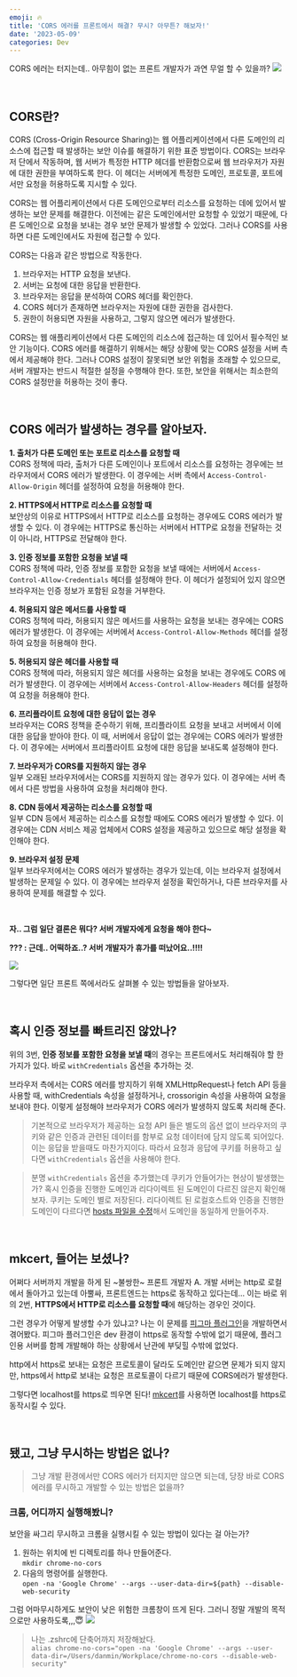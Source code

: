 ```yaml
---
emoji: 🔥
title: 'CORS 에러를 프론트에서 해결? 무시? 아무튼? 해보자!'
date: '2023-05-09'
categories: Dev
---
```


CORS 에러는 터지는데.. 아무힘이 없는 프론트 개발자가 과연 무얼 할 수 있을까?
![](0.png)

&nbsp;

## CORS란?

CORS (Cross-Origin Resource Sharing)는 웹 어플리케이션에서 다른 도메인의 리소스에 접근할 때 발생하는 보안 이슈를 해결하기 위한 표준 방법이다. CORS는 브라우저 단에서 작동하며, 웹 서버가 특정한 HTTP 헤더를 반환함으로써 웹 브라우저가 자원에 대한 권한을 부여하도록 한다. 이 헤더는 서버에게 특정한 도메인, 프로토콜, 포트에서만 요청을 허용하도록 지시할 수 있다.

CORS는 웹 어플리케이션에서 다른 도메인으로부터 리소스를 요청하는 데에 있어서 발생하는 보안 문제를 해결한다. 이전에는 같은 도메인에서만 요청할 수 있었기 때문에, 다른 도메인으로 요청을 보내는 경우 보안 문제가 발생할 수 있었다. 그러나 CORS를 사용하면 다른 도메인에서도 자원에 접근할 수 있다.

CORS는 다음과 같은 방법으로 작동한다.

1. 브라우저는 HTTP 요청을 보낸다.
2. 서버는 요청에 대한 응답을 반환한다.
3. 브라우저는 응답을 분석하여 CORS 헤더를 확인한다.
4. CORS 헤더가 존재하면 브라우저는 자원에 대한 권한을 검사한다.
5. 권한이 허용되면 자원을 사용하고, 그렇지 않으면 에러가 발생한다.

CORS는 웹 애플리케이션에서 다른 도메인의 리소스에 접근하는 데 있어서 필수적인 보안 기능이다. CORS 에러를 해결하기 위해서는 해당 상황에 맞는 CORS 설정을 서버 측에서 제공해야 한다. 그러나 CORS 설정이 잘못되면 보안 위험을 초래할 수 있으므로, 서버 개발자는 반드시 적절한 설정을 수행해야 한다. 또한, 보안을 위해서는 최소한의 CORS 설정만을 허용하는 것이 좋다.

&nbsp;

## CORS 에러가 발생하는 경우를 알아보자.

**1. 출처가 다른 도메인 또는 포트로 리소스를 요청할 때**  
CORS 정책에 따라, 출처가 다른 도메인이나 포트에서 리소스를 요청하는 경우에는 브라우저에서 CORS 에러가 발생한다. 이 경우에는 서버 측에서 `Access-Control-Allow-Origin` 헤더를 설정하여 요청을 허용해야 한다.

**2. HTTPS에서 HTTP로 리소스를 요청할 때**  
보안상의 이유로 HTTPS에서 HTTP로 리소스를 요청하는 경우에도 CORS 에러가 발생할 수 있다. 이 경우에는 HTTPS로 통신하는 서버에서 HTTP로 요청을 전달하는 것이 아니라, HTTPS로 전달해야 한다.

**3. 인증 정보를 포함한 요청을 보낼 때**  
CORS 정책에 따라, 인증 정보를 포함한 요청을 보낼 때에는 서버에서 `Access-Control-Allow-Credentials` 헤더를 설정해야 한다. 이 헤더가 설정되어 있지 않으면 브라우저는 인증 정보가 포함된 요청을 거부한다.

**4. 허용되지 않은 메서드를 사용할 때**  
CORS 정책에 따라, 허용되지 않은 메서드를 사용하는 요청을 보내는 경우에는 CORS 에러가 발생한다. 이 경우에는 서버에서 `Access-Control-Allow-Methods` 헤더를 설정하여 요청을 허용해야 한다.

**5. 허용되지 않은 헤더를 사용할 때**  
CORS 정책에 따라, 허용되지 않은 헤더를 사용하는 요청을 보내는 경우에도 CORS 에러가 발생한다. 이 경우에는 서버에서 `Access-Control-Allow-Headers` 헤더를 설정하여 요청을 허용해야 한다.

**6. 프리플라이트 요청에 대한 응답이 없는 경우**  
브라우저는 CORS 정책을 준수하기 위해, 프리플라이트 요청을 보내고 서버에서 이에 대한 응답을 받아야 한다. 이 때, 서버에서 응답이 없는 경우에는 CORS 에러가 발생한다. 이 경우에는 서버에서 프리플라이트 요청에 대한 응답을 보내도록 설정해야 한다.

**7. 브라우저가 CORS를 지원하지 않는 경우**  
일부 오래된 브라우저에서는 CORS를 지원하지 않는 경우가 있다. 이 경우에는 서버 측에서 다른 방법을 사용하여 요청을 처리해야 한다.

**8. CDN 등에서 제공하는 리소스를 요청할 때**  
일부 CDN 등에서 제공하는 리소스를 요청할 때에도 CORS 에러가 발생할 수 있다. 이 경우에는 CDN 서비스 제공 업체에서 CORS 설정을 제공하고 있으므로 해당 설정을 확인해야 한다.

**9. 브라우저 설정 문제**  
일부 브라우저에서는 CORS 에러가 발생하는 경우가 있는데, 이는 브라우저 설정에서 발생하는 문제일 수 있다. 이 경우에는 브라우저 설정을 확인하거나, 다른 브라우저를 사용하여 문제를 해결할 수 있다.

&nbsp;

**자.. 그럼 일단 결론은 뭐다? 서버 개발자에게 요청을 해야 한다~**

**??? : 근데.. 어떡하죠..? 서버 개발자가 휴가를 떠났어요..!!!!**

![](1.jpeg)

그렇다면 일단 프론트 쪽에서라도 살펴볼 수 있는 방법들을 알아보자.

&nbsp;

## 혹시 인증 정보를 빠트리진 않았나?

위의 3번, **인증 정보를 포함한 요청을 보낼 때**의 경우는 프론트에서도 처리해줘야 할 한 가지가 있다. 바로 `withCredentials` 옵션을 추가하는 것.

브라우저 측에서는 CORS 에러를 방지하기 위해 XMLHttpRequest나 fetch API 등을 사용할 때, withCredentials 속성을 설정하거나, crossorigin 속성을 사용하여 요청을 보내야 한다. 이렇게 설정해야 브라우저가 CORS 에러가 발생하지 않도록 처리해 준다.

> 기본적으로 브라우저가 제공하는 요청 API 들은 별도의 옵션 없이 브라우저의 쿠키와 같은 인증과 관련된 데이터를 함부로 요청 데이터에 담지 않도록 되어있다. 이는 응답을 받을때도 마찬가지이다. 따라서 요청과 응답에 쿠키를 허용하고 싶다면 `withCredentials` 옵션을 사용해야 한다.

> 분명 `withCredentials` 옵션을 추가했는데 쿠키가 안들어가는 현상이 발생했는가? 혹시 인증을 진행한 도메인과 리다이렉트 된 도메인이 다르진 않은지 확인해보자. 쿠키는 도메인 별로 저장된다. 리다이렉트 된 로컬호스트와 인증을 진행한 도메인이 다르다면 [hosts 파일을 수정](https://www.jeong-min.com/32-hosts/)해서 도메인을 동일하게 만들어주자.

&nbsp;

## mkcert, 들어는 보셨나?

어쩌다 서버까지 개발을 하게 된 ~불쌍한~ 프론트 개발자 A. 개발 서버는 http로 로컬에서 돌아가고 있는데 아뿔싸, 프론트엔드는 https로 동작하고 있다는데... 이는 바로 위의 2번, **HTTPS에서 HTTP로 리소스를 요청할 때**에 해당하는 경우인 것이다.

그런 경우가 어떻게 발생할 수가 있냐고? 나는 이 문제를 [피그마 플러그인](https://www.figma.com/plugin-docs/)을 개발하면서 겪어봤다. 피그마 플러그인은 dev 환경이 https로 동작할 수밖에 없기 때문에, 플러그인용 서버를 함께 개발해야 하는 상황에서 난관에 부딪힐 수밖에 없었다.

http에서 https로 보내는 요청은 프로토콜이 달라도 도메인만 같으면 문제가 되지 않지만, https에서 http로 보내는 요청은 프로토콜이 다르기 때문에 CORS에러가 발생한다.

그렇다면 localhost를 https로 띄우면 된다! [mkcert](https://github.com/FiloSottile/mkcert)를 사용하면 localhost를 https로 동작시킬 수 있다.

&nbsp;

## 됐고, 그냥 무시하는 방법은 없나?

> 그냥 개발 환경에서만 CORS 에러가 터지지만 않으면 되는데,
> 당장 바로 CORS 에러를 무시하고 개발할 수 있는 방법은 없을까?

### 크롬, 어디까지 실행해봤니?

보안을 싸그리 무시하고 크롬을 실행시킬 수 있는 방법이 있다는 걸 아는가?

1. 원하는 위치에 빈 디렉토리를 하나 만들어준다.  
   `mkdir chrome-no-cors`
2. 다음의 명령어를 실행한다.  
   `open -na 'Google Chrome' --args --user-data-dir=${path} --disable-web-security`

그럼 어마무시하게도 보안이 낮은 위험한 크롬창이 뜨게 된다. 그러니 정말 개발의 목적으로만 사용하도록,,,😇
![](2.jpeg)

> 나는 .zshrc에 단축어까지 저장해놨다.  
> `alias chrome-no-cors="open -na 'Google Chrome' --args --user-data-dir=/Users/danmin/Workplace/chrome-no-cors --disable-web-security"`

```toc
```